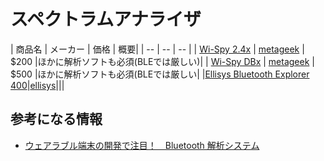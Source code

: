 # スペクトラムアナライザ


| 商品名 | メーカー | 価格 | 概要|
| -- | -- | -- |
| [Wi-Spy 2.4x](http://www.metageek.com/products/wi-spy/) | [metageek](http://www.metageek.com/store/catalog/) | $200 |ほかに解析ソフトも必須(BLEでは厳しい)|
| [Wi-Spy DBx](http://www.metageek.com/products/wi-spy/) | [metageek](http://www.metageek.com/store/catalog/) | $500 |ほかに解析ソフトも必須(BLEでは厳しい|
|[Ellisys Bluetooth Explorer 400](http://www.ellisys.com/products/bex400/)|[ellisys](http://www.ellisys.com/)|||


## 参考になる情報

* [ウェアラブル端末の開発で注目！　Bluetooth 解析システム](http://www.kumikomi.net/archives/2014/12/bluetooth.php)
